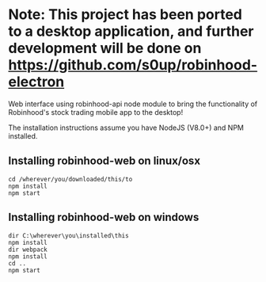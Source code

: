 # Note: This project has been ported to a desktop application, and further development will be done on https://github.com/s0up/robinhood-electron

Web interface using robinhood-api node module to bring the functionality of Robinhood's stock trading mobile app to the desktop!

The installation instructions assume you have NodeJS (V8.0+) and NPM installed.  

## Installing robinhood-web on linux/osx
```
cd /wherever/you/downloaded/this/to
npm install
npm start
```

## Installing robinhood-web on windows
```
dir C:\wherever\you\installed\this
npm install
dir webpack
npm install
cd ..
npm start
```
